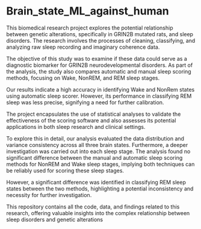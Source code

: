 # Brain_state_ML_against_human
This biomedical research project explores the potential relationship between genetic alterations, specifically in GRIN2B mutated rats, and sleep disorders. The research involves the processes of cleaning, classifying, and analyzing raw sleep recording and imaginary coherence data. 

The objective of this study was to examine if these data could serve as a diagnostic biomarker for GRIN2B neurodevelopmental disorders. As part of the analysis, the study also compares automatic and manual sleep scoring methods, focusing on Wake, NonREM, and REM sleep stages.

Our results indicate a high accuracy in identifying Wake and NonRem states using automatic sleep scorer. However, its performance in classifying REM sleep was less precise, signifying a need for further calibration. 

The project encapsulates the use of statistical analyses to validate the effectiveness of the scoring software and also assesses its potential applications in both sleep research and clinical settings.

To explore this in detail, our analysis evaluated the data distribution and variance consistency across all three brain states. Furthermore, a deeper investigation was carried out into each sleep stage. The analysis found no significant difference between the manual and automatic sleep scoring methods for NonREM and Wake sleep stages, implying both techniques can be reliably used for scoring these sleep stages. 

However, a significant difference was identified in classifying REM sleep states between the two methods, highlighting a potential inconsistency and necessity for further investigation. 

This repository contains all the code, data, and findings related to this research, offering valuable insights into the complex relationship between sleep disorders and genetic alterations
